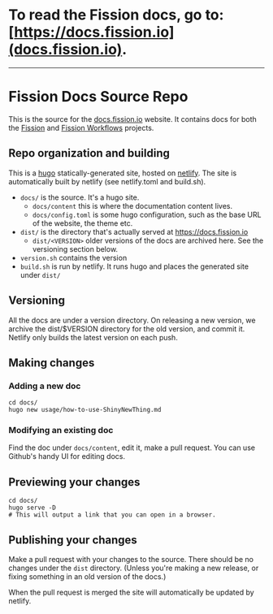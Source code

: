 # To read the Fission docs, go to: [https://docs.fission.io](docs.fission.io).

---

# Fission Docs Source Repo

This is the source for the [docs.fission.io](https://docs.fission.io)
website.  It contains docs for both the
[Fission](https://github.com/fission/fission) and [Fission
Workflows](https://github.com/fission/fission-workflows) projects.

## Repo organization and building

This is a [hugo](https://gohugo.io) statically-generated site, hosted
on [netlify](https://netlify.com).  The site is automatically built by
netlify (see netlify.toml and build.sh).

 * `docs/` is the source. It's a hugo site.
   * `docs/content` this is where the documentation content lives.
   * `docs/config.toml` is some hugo configuration, such as the base URL of the website, the theme etc.
 * `dist/` is the directory that's actually served at https://docs.fission.io
   * `dist/<VERSION>` older versions of the docs are archived here. See the versioning section below.
 * `version.sh` contains the version
 * `build.sh` is run by netlify. It runs hugo and places the generated
   site under `dist/`


## Versioning

All the docs are under a version directory. On releasing a new
version, we archive the dist/$VERSION directory for the old version,
and commit it.  Netlify only builds the latest version on each push.

## Making changes

### Adding a new doc

```
cd docs/
hugo new usage/how-to-use-ShinyNewThing.md
```

### Modifying an existing doc

Find the doc under `docs/content`, edit it, make a pull request.  You
can use Github's handy UI for editing docs.

## Previewing your changes

```
cd docs/
hugo serve -D
# This will output a link that you can open in a browser.
```

## Publishing your changes

Make a pull request with your changes to the source.  There should be
no changes under the `dist` directory. (Unless you're making a new
release, or fixing something in an old version of the docs.)

When the pull request is merged the site will automatically be updated
by netlify.

